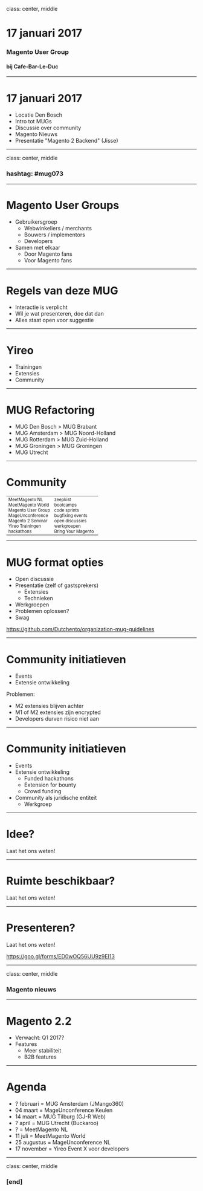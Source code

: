 class: center, middle
# 17 januari 2017
### Magento User Group
#### bij Cafe-Bar-Le-Duc

---
# 17 januari 2017
- Locatie Den Bosch
- Intro tot MUGs
- Discussie over community
- Magento Nieuws
- Presentatie "Magento 2 Backend" (Jisse)

---
class: center, middle
### hashtag: #mug073

---
# Magento User Groups
* Gebruikersgroep
    * Webwinkeliers / merchants
    * Bouwers / implementors
    * Developers
* Samen met elkaar
    * Door Magento fans
    * Voor Magento fans

---
# Regels van deze MUG
* Interactie is verplicht
* Wil je wat presenteren, doe dat dan
* Alles staat open voor suggestie

---
# Yireo
- Trainingen
- Extensies
- Community

---
# MUG Refactoring
* MUG Den Bosch > MUG Brabant
* MUG Amsterdam > MUG Noord-Holland
* MUG Rotterdam > MUG Zuid-Holland
* MUG Groningen > MUG Groningen
* MUG Utrecht

---
# Community
<table style="font-size: 80%" cellspacing="10" width="100%">
<tr>
    <td valign="top" width="50%">
        MeetMagento NL<br/>
        MeetMagento World<br/>
        Magento User Group<br/>
        MageUnconference<br/>
        Magento 2 Seminar<br/>
        Yireo Trainingen<br/>
        hackathons<br/>
    </td>
    <td valign="top">
        zeepkist<br/>
        bootcamps<br/>
        code sprints<br/>
        bugfixing events<br/>
        open discussies<br/>
        werkgroepen<br/>
        Bring Your Magento<br/>
    </td>
</tr>
</table>

---
# MUG format opties
- Open discussie
- Presentatie (zelf of gastsprekers)
    - Extensies
    - Technieken
- Werkgroepen
- Problemen oplossen?
- Swag

https://github.com/Dutchento/organization-mug-guidelines

---
# Community initiatieven
- Events
- Extensie ontwikkeling

Problemen:
- M2 extensies blijven achter
- M1 of M2 extensies zijn encrypted
- Developers durven risico niet aan

---
# Community initiatieven
- Events
- Extensie ontwikkeling
    - Funded hackathons
    - Extension for bounty
    - Crowd funding
- Community als juridische entiteit
    - Werkgroep

---
# Idee?
Laat het ons weten!

---
# Ruimte beschikbaar?
Laat het ons weten!

---
# Presenteren?
Laat het ons weten!

https://goo.gl/forms/ED0wOQ56UU9z9EI13

---
class: center, middle
### Magento nieuws

---
# Magento 2.2
- Verwacht: Q1 2017?
- Features
    - Meer stabiliteit
    - B2B features

---
# Agenda
- ? februari = MUG Amsterdam (JMango360)
- 04 maart = MageUnconference Keulen
- 14 maart = MUG Tilburg (GJ-R Web)
- ? april = MUG Utrecht (Buckaroo)
- ? = MeetMagento NL
- 11 juli = MeetMagento World
- 25 augustus = MageUnconference NL
- 17 november = Yireo Event X voor developers

---
class: center, middle
### [end]

